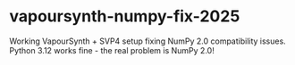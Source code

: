 # vapoursynth-numpy-fix-2025
Working VapourSynth + SVP4 setup fixing NumPy 2.0 compatibility issues. Python 3.12 works fine - the real problem is NumPy 2.0!

